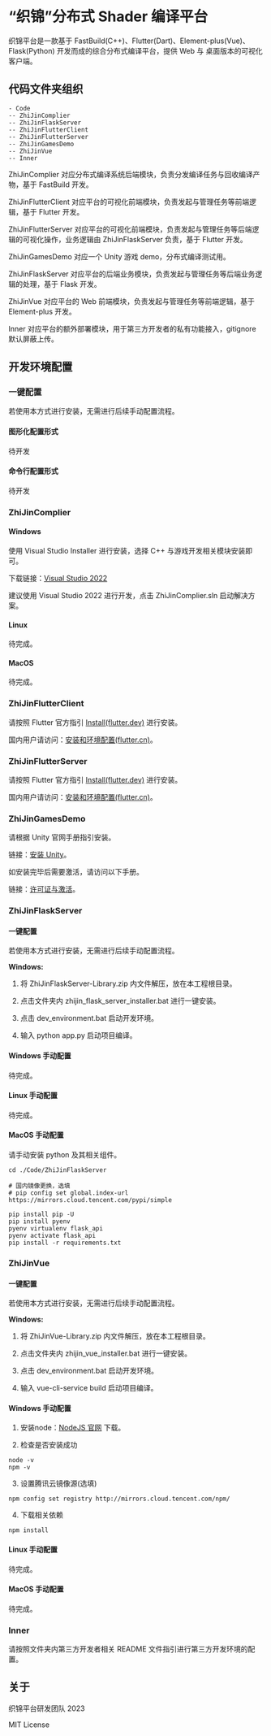 
# “织锦”分布式 Shader 编译平台

织锦平台是一款基于 FastBuild(C++)、Flutter(Dart)、Element-plus(Vue)、Flask(Python) 开发而成的综合分布式编译平台，提供 Web 与 桌面版本的可视化客户端。

## 代码文件夹组织

```
- Code 
-- ZhiJinComplier
-- ZhiJinFlaskServer
-- ZhiJinFlutterClient
-- ZhiJinFlutterServer
-- ZhiJinGamesDemo
-- ZhiJinVue
-- Inner
```

ZhiJinComplier 对应分布式编译系统后端模块，负责分发编译任务与回收编译产物，基于 FastBuild 开发。

ZhiJinFlutterClient 对应平台的可视化前端模块，负责发起与管理任务等前端逻辑，基于 Flutter 开发。

ZhiJinFlutterServer 对应平台的可视化前端模块，负责发起与管理任务等后端逻辑的可视化操作，业务逻辑由 ZhiJinFlaskServer 负责，基于 Flutter 开发。

ZhiJinGamesDemo 对应一个 Unity 游戏 demo，分布式编译测试用。

ZhiJinFlaskServer 对应平台的后端业务模块，负责发起与管理任务等后端业务逻辑的处理，基于 Flask 开发。

ZhiJinVue 对应平台的 Web 前端模块，负责发起与管理任务等前端逻辑，基于 Element-plus 开发。

Inner 对应平台的额外部署模块，用于第三方开发者的私有功能接入，gitignore 默认屏蔽上传。

## 开发环境配置

### 一键配置

若使用本方式进行安装，无需进行后续手动配置流程。

#### 图形化配置形式

待开发

#### 命令行配置形式

待开发

### ZhiJinComplier

#### Windows

使用 Visual Studio Installer 进行安装，选择 C++ 与游戏开发相关模块安装即可。

下载链接：[Visual Studio 2022](https://visualstudio.microsoft.com/zh-hans/downloads/)

建议使用 Visual Studio 2022 进行开发，点击 ZhiJinComplier.sln 启动解决方案。

#### Linux

待完成。

#### MacOS

待完成。

### ZhiJinFlutterClient

请按照 Flutter 官方指引 [Install(flutter.dev)](https://docs.flutter.dev/get-started/install) 进行安装。

国内用户请访问：[安装和环境配置(flutter.cn)](https://flutter.cn/docs/get-started/install)。

### ZhiJinFlutterServer

请按照 Flutter 官方指引 [Install(flutter.dev)](https://docs.flutter.dev/get-started/install) 进行安装。

国内用户请访问：[安装和环境配置(flutter.cn)](https://flutter.cn/docs/get-started/install)。

### ZhiJinGamesDemo

请根据 Unity 官网手册指引安装。

链接：[安装 Unity](https://docs.unity3d.com/cn/2023.1/Manual/GettingStartedInstallingUnity.html)。

如安装完毕后需要激活，请访问以下手册。

链接：[许可证与激活](https://docs.unity3d.com/cn/2023.1/Manual/LicensesAndActivation.html)。

### ZhiJinFlaskServer

#### 一键配置

若使用本方式进行安装，无需进行后续手动配置流程。

**Windows:**

1. 将 ZhiJinFlaskServer-Library.zip 内文件解压，放在本工程根目录。

2. 点击文件夹内 zhijin_flask_server_installer.bat 进行一键安装。

3. 点击 dev_environment.bat 启动开发环境。

4. 输入 python app.py 启动项目编译。

#### Windows 手动配置

待完成。

#### Linux 手动配置

待完成。

#### MacOS 手动配置

请手动安装 python 及其相关组件。

```
cd ./Code/ZhiJinFlaskServer

# 国内镜像更换，选填
# pip config set global.index-url https://mirrors.cloud.tencent.com/pypi/simple

pip install pip -U
pip install pyenv 
pyenv virtualenv flask_api
pyenv activate flask_api
pip install -r requirements.txt
```

### ZhiJinVue

#### 一键配置

若使用本方式进行安装，无需进行后续手动配置流程。

**Windows:**

1. 将 ZhiJinVue-Library.zip 内文件解压，放在本工程根目录。

2. 点击文件夹内 zhijin_vue_installer.bat 进行一键安装。

3. 点击 dev_environment.bat 启动开发环境。

4. 输入 vue-cli-service build 启动项目编译。

#### Windows 手动配置

1. 安装node：[NodeJS 官网](https://nodejs.org/en/) 下载。

2. 检查是否安装成功
```
node -v
npm -v
```

3. 设置腾讯云镜像源(选填)
```
npm config set registry http://mirrors.cloud.tencent.com/npm/
```

4. 下载相关依赖
```
npm install
```
#### Linux 手动配置

待完成。

#### MacOS 手动配置

待完成。

### Inner

请按照文件夹内第三方开发者相关 README 文件指引进行第三方开发环境的配置。

## 关于

织锦平台研发团队 2023

MIT License
